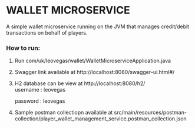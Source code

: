 # WALLET MICROSERVICE

A simple wallet microservice running on the JVM that manages credit/debit transactions on behalf of players.

### How to run:

1. Run com/uk/leovegas/wallet/WalletMicroserviceApplication.java
2. Swagger link available at http://localhost:8080/swagger-ui.html#/ 
3. H2 database can be view at http://localhost:8080/h2/  
   username : leovegas
   
   password : leovegas
4. Sample postman collectiopn available at src/main/resources/postman-collection/player_wallet_management_service.postman_collection.json

   
   